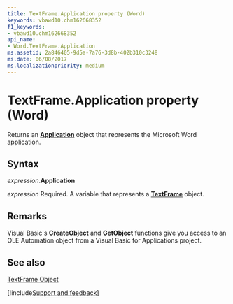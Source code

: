```yaml
---
title: TextFrame.Application property (Word)
keywords: vbawd10.chm162668352
f1_keywords:
- vbawd10.chm162668352
api_name:
- Word.TextFrame.Application
ms.assetid: 2a846405-9d5a-7a76-3d8b-402b310c3248
ms.date: 06/08/2017
ms.localizationpriority: medium
---
```



# TextFrame.Application property (Word)

Returns an **[Application](Word.Application.md)** object that represents the Microsoft Word application.


## Syntax

_expression_.**Application**

_expression_ Required. A variable that represents a **[TextFrame](Word.TextFrame.md)** object.


## Remarks

Visual Basic's **CreateObject** and **GetObject** functions give you access to an OLE Automation object from a Visual Basic for Applications project.


## See also


[TextFrame Object](Word.TextFrame.md)

[!include[Support and feedback](~/includes/feedback-boilerplate.md)]